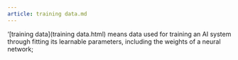 ```yaml
---
article: training data.md
---
```


‘[training data](training data.html) means data used for training an AI system through fitting its learnable parameters, including the weights of a neural network;